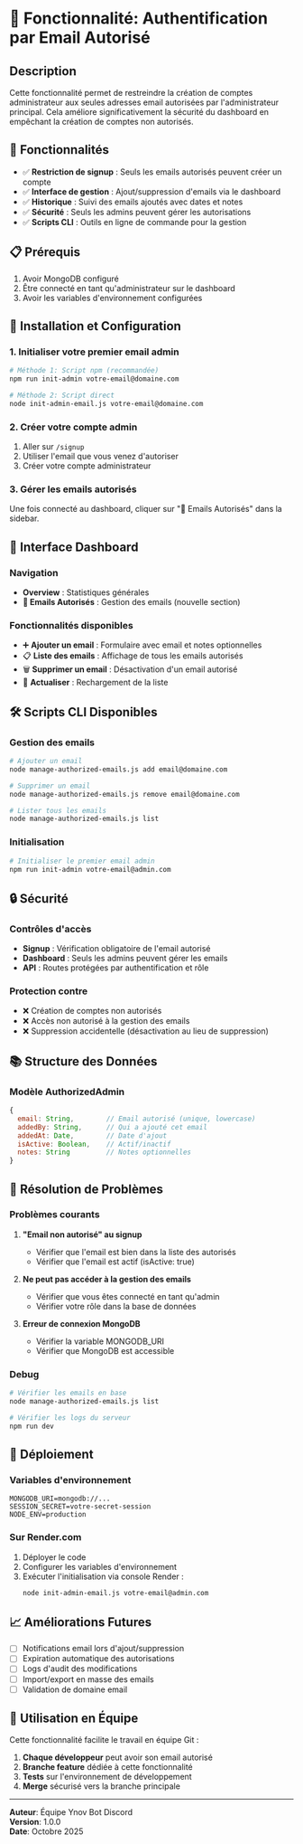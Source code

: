 # 📧 Fonctionnalité: Authentification par Email Autorisé

## Description

Cette fonctionnalité permet de restreindre la création de comptes administrateur aux seules adresses email autorisées par l'administrateur principal. Cela améliore significativement la sécurité du dashboard en empêchant la création de comptes non autorisés.

## 🚀 Fonctionnalités

- ✅ **Restriction de signup** : Seuls les emails autorisés peuvent créer un compte
- ✅ **Interface de gestion** : Ajout/suppression d'emails via le dashboard
- ✅ **Historique** : Suivi des emails ajoutés avec dates et notes
- ✅ **Sécurité** : Seuls les admins peuvent gérer les autorisations
- ✅ **Scripts CLI** : Outils en ligne de commande pour la gestion

## 📋 Prérequis

1. Avoir MongoDB configuré
2. Être connecté en tant qu'administrateur sur le dashboard
3. Avoir les variables d'environnement configurées

## 🔧 Installation et Configuration

### 1. Initialiser votre premier email admin

```bash
# Méthode 1: Script npm (recommandée)
npm run init-admin votre-email@domaine.com

# Méthode 2: Script direct
node init-admin-email.js votre-email@domaine.com
```

### 2. Créer votre compte admin

1. Aller sur `/signup`
2. Utiliser l'email que vous venez d'autoriser
3. Créer votre compte administrateur

### 3. Gérer les emails autorisés

Une fois connecté au dashboard, cliquer sur "📧 Emails Autorisés" dans la sidebar.

## 📱 Interface Dashboard

### Navigation
- **Overview** : Statistiques générales
- **📧 Emails Autorisés** : Gestion des emails (nouvelle section)

### Fonctionnalités disponibles
- ➕ **Ajouter un email** : Formulaire avec email et notes optionnelles
- 📋 **Liste des emails** : Affichage de tous les emails autorisés
- 🗑️ **Supprimer un email** : Désactivation d'un email autorisé
- 🔄 **Actualiser** : Rechargement de la liste

## 🛠️ Scripts CLI Disponibles

### Gestion des emails
```bash
# Ajouter un email
node manage-authorized-emails.js add email@domaine.com

# Supprimer un email
node manage-authorized-emails.js remove email@domaine.com

# Lister tous les emails
node manage-authorized-emails.js list
```

### Initialisation
```bash
# Initialiser le premier email admin
npm run init-admin votre-email@admin.com
```

## 🔒 Sécurité

### Contrôles d'accès
- **Signup** : Vérification obligatoire de l'email autorisé
- **Dashboard** : Seuls les admins peuvent gérer les emails
- **API** : Routes protégées par authentification et rôle

### Protection contre
- ❌ Création de comptes non autorisés
- ❌ Accès non autorisé à la gestion des emails
- ❌ Suppression accidentelle (désactivation au lieu de suppression)

## 📚 Structure des Données

### Modèle AuthorizedAdmin
```javascript
{
  email: String,        // Email autorisé (unique, lowercase)
  addedBy: String,      // Qui a ajouté cet email
  addedAt: Date,        // Date d'ajout
  isActive: Boolean,    // Actif/inactif
  notes: String         // Notes optionnelles
}
```

## 🐛 Résolution de Problèmes

### Problèmes courants

1. **"Email non autorisé" au signup**
   - Vérifier que l'email est bien dans la liste des autorisés
   - Vérifier que l'email est actif (isActive: true)

2. **Ne peut pas accéder à la gestion des emails**
   - Vérifier que vous êtes connecté en tant qu'admin
   - Vérifier votre rôle dans la base de données

3. **Erreur de connexion MongoDB**
   - Vérifier la variable MONGODB_URI
   - Vérifier que MongoDB est accessible

### Debug
```bash
# Vérifier les emails en base
node manage-authorized-emails.js list

# Vérifier les logs du serveur
npm run dev
```

## 🚀 Déploiement

### Variables d'environnement
```env
MONGODB_URI=mongodb://...
SESSION_SECRET=votre-secret-session
NODE_ENV=production
```

### Sur Render.com
1. Déployer le code
2. Configurer les variables d'environnement
3. Exécuter l'initialisation via console Render :
   ```bash
   node init-admin-email.js votre-email@admin.com
   ```

## 📈 Améliorations Futures

- [ ] Notifications email lors d'ajout/suppression
- [ ] Expiration automatique des autorisations
- [ ] Logs d'audit des modifications
- [ ] Import/export en masse des emails
- [ ] Validation de domaine email

## 🎯 Utilisation en Équipe

Cette fonctionnalité facilite le travail en équipe Git :

1. **Chaque développeur** peut avoir son email autorisé
2. **Branche feature** dédiée à cette fonctionnalité
3. **Tests** sur l'environnement de développement
4. **Merge** sécurisé vers la branche principale

---

**Auteur**: Équipe Ynov Bot Discord  
**Version**: 1.0.0  
**Date**: Octobre 2025